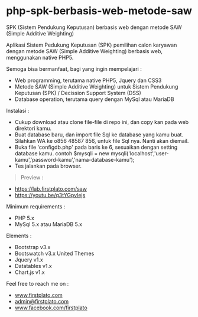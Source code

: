 # php-spk-berbasis-web-metode-saw
SPK (Sistem Pendukung Keputusan) berbasis web dengan metode SAW (Simple Additive Weighting)

Aplikasi Sistem Pedukung Keputusan (SPK) pemilihan calon karyawan dengan metode SAW (Simple Additive Weighting) berbasis web, menggunakan native PHP5.

Semoga bisa bermanfaat, bagi yang ingin mempelajari :
- Web programming, terutama native PHP5, Jquery dan CSS3
- Metode SAW (Simple Additive Weighting) untuk Sistem Pendukung Keputusan (SPK) / Decission Support System (DSS)
- Database operation, terutama query dengan MySql atau MariaDB

Instalasi :
- Cukup download atau clone file-file di repo ini, dan copy kan pada web direktori kamu.
- Buat database baru, dan import file Sql ke database yang kamu buat. 
  Silahkan WA ke o856 48587 856, untuk file Sql nya. Nanti akan diemail. 
- Buka file 'configdb.php' pada baris ke 6, sesuaikan dengan setting database kamu.
  contoh $mysqli = new mysqli('localhost','user-kamu','password-kamu','nama-database-kamu');
- Tes jalankan pada browser.

>Preview :
- https://lab.firstplato.com/saw
- https://youtu.be/q3tYGpvlejs

Minimum requirements :
- PHP 5.x
- MySql 5.x atau MariaDB 5.x

Elements :
- Bootstrap v3.x
- Bootswatch v3.x United Themes
- Jquery v1.x
- Datatables v1.x
- Chart.js v1.x

Feel free to reach me on : 
- www.firstplato.com
- admin@firstplato.com
- www.facebook.com/firstplato
